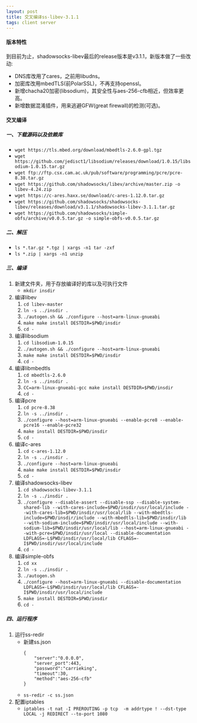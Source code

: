 ```yaml
---
layout: post
title: 交叉编译ss-libev-3.1.1
tags: client server
---
```


#### 版本特性

到目前为止，shadowsocks-libev最后的release版本是v3.1.1，新版本做了一些改动:

- DNS库改用了cares，之前用libudns。
- 加密库改用mbedTLS(前PolarSSL)，不再支持openssl。
- 新增chacha20加密(libsodium)，其安全性与aes-256-cfb相近，但效率更高。
- 新增数据混淆插件，用来逃避GFW(great firewall)的检测(可选)。


#### 交叉编译

##### 一、下载源码以及依赖库
- `wget https://tls.mbed.org/download/mbedtls-2.6.0-gpl.tgz`
- `wget https://github.com/jedisct1/libsodium/releases/download/1.0.15/libsodium-1.0.15.tar.gz`
- `wget ftp://ftp.csx.cam.ac.uk/pub/software/programming/pcre/pcre-8.38.tar.gz`
- `wget https://github.com/shadowsocks/libev/archive/master.zip -o libev-4.24.zip`
- `wget https://c-ares.haxx.se/download/c-ares-1.12.0.tar.gz`
- `wget https://github.com/shadowsocks/shadowsocks-libev/releases/download/v3.1.1/shadowsocks-libev-3.1.1.tar.gz`
- `wget https://github.com/shadowsocks/simple-obfs/archive/v0.0.5.tar.gz -o simple-obfs-v0.0.5.tar.gz`

##### 二、解压
- `ls *.tar.gz *.tgz | xargs -n1 tar -zxf`
- `ls *.zip | xargs -n1 unzip`

##### 三、编译
1. 新建文件夹，用于存放编译好的库以及可执行文件  
    - `mkdir insdir`
2. 编译libev  
    1. `cd libev-master`
    2. `ln -s ../insdir .`
    3. `./autogen.sh && ./configure --host=arm-linux-gnueabi`
    4. `make make install DESTDIR=$PWD/insdir`
    5. `cd -`
3. 编译libsodium  
    1. `cd libsodium-1.0.15`
    2. `./autogen.sh && ./configure --host=arm-linux-gnueabi`
    3. `make make install DESTDIR=$PWD/insdir`
    4. `cd -`
4. 编译libmbedtls  
    1. `cd mbedtls-2.6.0`
    2. `ln -s ../insdir .`
    3. `CC=arm-linux-gnueabi-gcc make install DESTDIR=$PWD/insdir`
    4. `cd -`
5. 编译pcre
    1. `cd pcre-8.38`
    2. `ln -s ../insdir .`
    3. `./configure --host=arm-linux-gnueabi --enable-pcre8 --enable-pcre16 --enable-pcre32`
    4. `make install DESTDIR=$PWD/insdir`
    5. `cd -`
6. 编译c-ares
    1. `cd c-ares-1.12.0`
    2. `ln -s ../insdir .`
    3. `./configure --host=arm-linux-gnueabi`
    4. `make make install DESTDIR=$PWD/insdir`
    5. `cd -`
7. 编译shadowsocks-libev
    1. `cd shadowsocks-libev-3.1.1`
    2. `ln -s ../insdir .`
    3. `./configure --disable-assert --disable-ssp --disable-system-shared-lib --with-cares-include=$PWD/insdir/usr/local/include --with-cares-lib=$PWD/insdir/usr/local/lib --with-mbedtls-include=$PWD/insdir/include --with-mbedtls-lib=$PWD/insdir/lib --with-sodium-include=$PWD/insdir/usr/local/include --with-sodium-lib=$PWD/insdir/usr/local/lib --host=arm-linux-gnueabi --with-pcre=$PWD/insdir/usr/local --disable-documentation LDFLAGS=-L$PWD/insdir/usr/local/lib CFLAGS=-I$PWD/insdir/usr/local/include`
    4. `cd -`
8. 编译simple-obfs
    1. `cd xx`
    2. `ln -s ../insdir .`
    3. `./autogen.sh`
    4. `./configure --host=arm-linux-gnueabi --disable-documentation LDFLAGS=-L$PWD/insdir/usr/local/lib CFLAGS=-I$PWD/insdir/usr/local/include`
    5. `make install DESTDIR=$PWD/insdir`
    6. `cd -`

##### 四、运行程序
1. 运行ss-redir  
    - 新建ss.json  
        ```
        {
            "server":"0.0.0.0",
            "server_port":443,
            "password":"carrieking",
            "timeout":30,
            "method":"aes-256-cfb"
        }
        ```
    - `ss-redir -c ss.json`
2. 配置iptables  
    - `iptables -t nat -I PREROUTING -p tcp  -m addrtype ! --dst-type LOCAL -j REDIRECT --to-port 1080`



